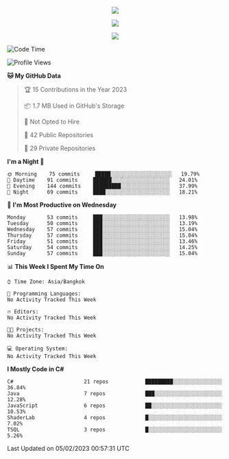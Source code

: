 <p align="center">
  <a href="say-hi.gif"> 
    <img align="center" src="say-hi.gif"/>
  </a>
</p>
<p align="center">
  <a href="https://github.com/htthinh1999">
    <img align="center" src="https://github-readme-stats-kappa-pink.vercel.app/api?username=htthinh1999&show_icons=true&count_private=true&theme=dracula"/>
  </a>
</p>
<p align="center">
  <a href="https://github.com/htthinh1999">
    <img src="https://github-readme-stats-kappa-pink.vercel.app/api/top-langs/?username=htthinh1999&layout=compact&langs_count=6&count_private=true&hide=tsql,hlsl,glsl,shaderlab&theme=dracula"/>
  </a>
</p>

<!--START_SECTION:waka-->
![Code Time](http://img.shields.io/badge/Code%20Time-0%20secs-blue)

![Profile Views](http://img.shields.io/badge/Profile%20Views-1-blue)

**🐱 My GitHub Data** 

> 🏆 15 Contributions in the Year 2023
 > 
> 📦 1.7 MB Used in GitHub's Storage 
 > 
> 🚫 Not Opted to Hire
 > 
> 📜 42 Public Repositories 
 > 
> 🔑 29 Private Repositories  
 > 
**I'm a Night 🦉** 

```text
🌞 Morning    75 commits     █████░░░░░░░░░░░░░░░░░░░░   19.79% 
🌆 Daytime    91 commits     ██████░░░░░░░░░░░░░░░░░░░   24.01% 
🌃 Evening    144 commits    █████████░░░░░░░░░░░░░░░░   37.99% 
🌙 Night      69 commits     ████░░░░░░░░░░░░░░░░░░░░░   18.21%

```
📅 **I'm Most Productive on Wednesday** 

```text
Monday       53 commits     ███░░░░░░░░░░░░░░░░░░░░░░   13.98% 
Tuesday      50 commits     ███░░░░░░░░░░░░░░░░░░░░░░   13.19% 
Wednesday    57 commits     ███░░░░░░░░░░░░░░░░░░░░░░   15.04% 
Thursday     57 commits     ███░░░░░░░░░░░░░░░░░░░░░░   15.04% 
Friday       51 commits     ███░░░░░░░░░░░░░░░░░░░░░░   13.46% 
Saturday     54 commits     ███░░░░░░░░░░░░░░░░░░░░░░   14.25% 
Sunday       57 commits     ███░░░░░░░░░░░░░░░░░░░░░░   15.04%

```


📊 **This Week I Spent My Time On** 

```text
⌚︎ Time Zone: Asia/Bangkok

💬 Programming Languages: 
No Activity Tracked This Week

🔥 Editors: 
No Activity Tracked This Week

🐱‍💻 Projects: 
No Activity Tracked This Week

💻 Operating System: 
No Activity Tracked This Week

```

**I Mostly Code in C#** 

```text
C#                       21 repos            █████████░░░░░░░░░░░░░░░░   36.84% 
Java                     7 repos             ███░░░░░░░░░░░░░░░░░░░░░░   12.28% 
JavaScript               6 repos             ██░░░░░░░░░░░░░░░░░░░░░░░   10.53% 
ShaderLab                4 repos             █░░░░░░░░░░░░░░░░░░░░░░░░   7.02% 
TSQL                     3 repos             █░░░░░░░░░░░░░░░░░░░░░░░░   5.26%

```



 Last Updated on 05/02/2023 00:57:31 UTC
<!--END_SECTION:waka-->
